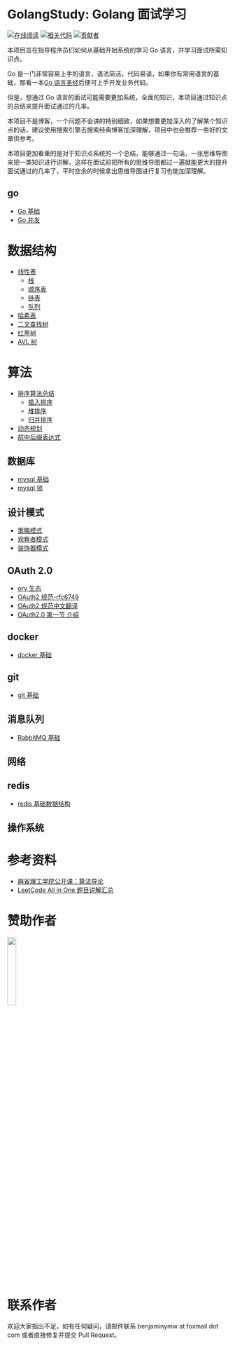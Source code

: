 # GolangStudy: Golang 面试学习

[![在线阅读](https://badgen.net/badge/page/%E5%9C%A8%E7%BA%BF%E9%98%85%E8%AF%BB?icon=github&label)](https://cnymw.github.io/GolangStudy)
[![相关代码](https://badgen.net/badge/icon/%E7%9B%B8%E5%85%B3%E4%BB%A3%E7%A0%81?icon=github&label)](https://github.com/cnymw/learnGo)
[![贡献者](https://badgen.net/github/contributors/cnymw/GolangStudy)](https://github.com/cnymw/GolangStudy/graphs/contributors)

本项目旨在指导程序员们如何从基础开始系统的学习 Go 语言，并学习面试所需知识点。

Go 是一门非常容易上手的语言，语法简洁，代码易读，如果你有常用语言的基础，那看一本[Go 语言圣经](https://docs.hacknode.org/gopl-zh/index.html)后便可上手开发业务代码。

但是，想通过 Go 语言的面试可能需要更加系统，全面的知识，本项目通过知识点的总结来提升面试通过的几率。

本项目不是博客，一个问题不会讲的特别细致，如果想要更加深入的了解某个知识点的话，建议使用搜索引擎去搜索经典博客加深理解，项目中也会推荐一些好的文章供参考。

本项目更加看重的是对于知识点系统的一个总结，能够通过一句话，一张思维导图来把一类知识进行讲解，这样在面试前把所有的思维导图都过一遍就能更大的提升面试通过的几率了，平时空余的时候拿出思维导图进行复习也能加深理解。

## go
- [Go 基础](/docs/go-基础.md)
- [Go 并发](/docs/go-并发.md)


# 数据结构
- [线性表](/docs/数据结构-线性表.md)
    - [栈](/docs/数据结构-栈.md)
    - [顺序表](/docs/数据结构-顺序表.md)
    - [链表](/docs/数据结构-链表.md)
    - [队列](/docs/数据结构-队列.md)
- [哈希表](/docs/数据结构-哈希表.md)
- [二叉查找树](/docs/数据结构-二叉查找树.md)
- [红黑树](/docs/数据结构-红黑树.md)
- [AVL 树](/docs/数据结构-AVL树.md)

# 算法
- [排序算法总结](/docs/算法-排序算法.md)
    - [插入排序](https://cnymw.github.io/GolangStudy/docs/算法-插入排序.md)
    - [堆排序](https://cnymw.github.io/GolangStudy/docs/算法-堆排序.md)
    - [归并排序](https://cnymw.github.io/GolangStudy/docs/算法-归并排序.md)
- [动态规划](/docs/算法-动态规划.md)
- [前中后缀表达式](/docs/算法-前中后缀表达式.md)

## 数据库
- [mysql 基础](/docs/数据库-mysql基础.md)
- [mysql 锁](/docs/数据库-mysql锁.md)

## 设计模式
- [策略模式](/docs/设计模式-策略模式.md)
- [观察者模式](/docs/设计模式-观察者模式.md)
- [装饰器模式](/docs/设计模式-装饰器模式.md)

## OAuth 2.0
- [ory 生态](/docs/oauth2-ory生态介绍.md)
- [OAuth2 规范-rfc6749](/docs/oauth2-rfc6749.md)
- [OAuth2 规范中文翻译](https://github.com/jeansfish/RFC6749.zh-cn/blob/master/SUMMARY.md)
- [OAuth2.0 第一节 介绍](/docs/oauth2-1介绍.md)

## docker
- [docker 基础](/docs/docker-docker基础.md)

## git
- [git 基础](/docs/git-git基础.md)

## 消息队列
- [RabbitMQ 基础](/docs/mq-RabbitMQ基础.md)

## 网络

## redis
- [redis 基础数据结构](/docs/redis-redis基础数据结构.md)

## 操作系统


# 参考资料
- [麻省理工学院公开课：算法导论](http://open.163.com/special/opencourse/algorithms.html)
- [LeetCode All in One 题目讲解汇总](https://github.com/grandyang/leetcode)

# 赞助作者

<img src="https://cnymw.github.io/GolangStudy/docs/img/首页/688.png" width="20%"/>


# 联系作者

欢迎大家指出不足，如有任何疑问，请邮件联系 benjaminymw at foxmail dot com 或者直接修复并提交 Pull Request。